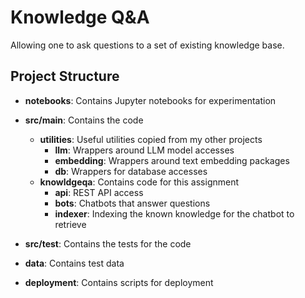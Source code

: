 # Knowledge Q&A

Allowing one to ask questions to a set of existing knowledge base.

## Project Structure

- **notebooks**: Contains Jupyter notebooks for experimentation
- **src/main**: Contains the code
  - **utilities**: Useful utilities copied from my other projects
    - **llm**: Wrappers around LLM model accesses
    - **embedding**: Wrappers around text embedding packages
    - **db**: Wrappers for database accesses
  - **knowldgeqa**: Contains code for this assignment
    - **api**: REST API access
    - **bots**: Chatbots that answer questions
    - **indexer**: Indexing the known knowledge for the chatbot to retrieve

- **src/test**: Contains the tests for the code
- **data**: Contains test data
- **deployment**: Contains scripts for deployment